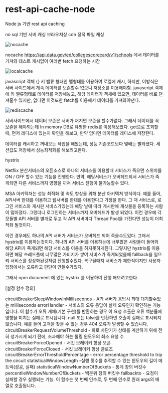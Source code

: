 # rest-api-cache-node
Node js 기반 rest api caching

no sql 기반 서버 캐싱
브라우저상 cdn 정적 파일 캐싱


![nocache](https://user-images.githubusercontent.com/33460988/48134023-04710b80-e2dc-11e8-92c1-586848ed265a.png)

nocache  https://api.data.gov/ed/collegescorecard/v1/schools
에서 데이터를 가져와 테스트 
캐시없이 여러번 fetch 요청하는 시간





![localcache](https://user-images.githubusercontent.com/33460988/48134163-79444580-e2dc-11e8-8bea-a747e122abaf.png)


javascript 객체 {} 키 밸류 형태인 맵형태를 이용하여 로컬에 캐시,
하지만, 이방식은 서버 사이드에서 계속 데이터를 보존할수 없으니 저장소를 이용해야함.
javascript 객체에 키 밸류형태로 데이터를 저장해놓고, 해당 데이터가 객체에 있으면, 데이터를 바로 던져줄수 있지만, 없다면
이것또한 fetch를 이용해서 데이터를 가져와야댄다.


![rediscache](https://user-images.githubusercontent.com/33460988/48134386-1f904b00-e2dd-11e8-84d7-7f907eb128e6.png)


서버사이드에서 데이터 보존은 서버가 꺼지면 보존을 할수가없다. 그래서 데이터를 꼭 보존을 해야되는데 In memory DB로 유명한 redis를 이용해보았다.
 get으로 조회할 때, 먼저 레디스에 있는지 확인을 해보고, 만약 없다면 데이터를 레디스에 저장한다.
 
 데이터를 캐시하고 꺼내오는 작업을 해봤는데, 성능 기존코드보다 몇배는 빨라졌다. 세션값도 저장해서 성능최적화를 해보려고한다.
 


hystrix

Netflix 분산서비스의 오픈소스로 하나의 서비스를 이용할때 서비스가 죽으면 스위치를 ON / OFF 할수 있는 기능을 진행한다.
만약, 해당서비스가 오버헤드되서 서비스가 죽게되면 다른 서비스까지 영향을 끼쳐 서비스 진행이 불가능할수 있다.

MSA 아키텍쳐는 성능 최적화 및 속도 향상을 위해 분산 아키텍쳐 방식이다.
예를 들어, API서버 한대를 이용하고 웹서버를 한대를 이용한다고 가정을 한다. 그 때 서비스로, 로그인 서비스와 게시판 서비스가있는데
해당 날에 따라 게시판에 게싯물을 등록하는 사람이 많아졌다. 그랬더니 로그인하는 서비스까지 오버헤드가 발생 되었다. 
이런 경우에 각모듈별 API 서버를 별개로 두고 각 API 서버마다 Thread Pool을 가진다면 성능이 더최적화 될것이다.

이런 경우에도 하나의 API 서버가 서비스가 오버헤드 되어 죽을수도있다. 그래서 hystrix를 이용하는것이다.
하나의 API 서버를 이용하는데 너무많은 사람들이 들어와 해당 API가 죽게되면 해당 서비스를 이용을 하지못하게된다.
그렇지만 hystrix를 이용하면 해당 쓰레드풀에 너무많은 가비지가 쌓여 서비스가 죽게되었을때 fallback을 일으켜 서비스를 정상화된것처럼 진행할수있다.
복구될때지 서비스가 제한적이지만 사용자입장에서는 오류라고 판단이 안들수가있다.

그래서 npm document 에 있는 hystrix 를 이용하여 진행 해보려고한다. 


[설정 함수 정의]

circuitBreakerSleepWindowInMilliseconds - API 서버가 응답시 최대 대기할수있는 milliseconds 
errorHandler - 서비스의 오류 응답이 실제 오류인지 확인하는 기능입니다. 이 함수가 오류 개체(기본 구현)를 반환하는 경우 이 요청 호출은 오류 백분율에 영향을 미치는 실패로 표시됩니다. null 또는 false를 반환하면 호출이 실패로 표시되지 않습니다. 예를 들어 고객을 찾을 수 없는 경우 404 오류가 발생할 수 있습니다.
circuitBreakerRequestVolumeThreshold - 회로 차단기가 상태를 계산하기 위해 전혀 성가시게 되기 전에, 초과해야 하는 롤링 윈도우의 최소 요청 수
circuitBreakerForceOpened - 서킷 브레이커 항상 오픈
circuitBreakerForceClosed - 서킷 브레이커 항상 클로즈
circuitBreakerErrorThresholdPercentage - error percentage threshold to trip the circuit
statisticalWindowLength -실행 횟수를 추적할 수 있는 윈도우의 길이 메트릭(성공, 실패)
statisticalWindowNumberOfBuckets - 통계 창의 버킷수
percentileWindowNumberOfBuckets - 백분위 창의 버킷수
fallbackto - 요청이 실패할 경우 실행되는 기능. 이 함수는 첫 번째 인수로, 두 번째 인수로 원래 args의 배열로 호출됩니다. 



